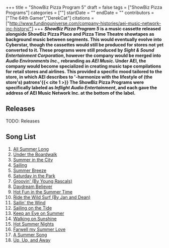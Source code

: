 +++
title = "ShowBiz Pizza Program 5"
draft = false
tags = ["ShowBiz Pizza Programs"]
categories = [""]
startDate = ""
endDate = ""
contributors = ["The 64th Gamer","DerekCat"]
citations = ["http://www.fundinguniverse.com/company-histories/aei-music-network-inc-history/"]
+++
***ShowBiz Pizza Program 5* is a music cassette released alongside ShowBiz Pizza Place and Pizza Time Theatre showtapes as background music between segments. This would eventually evolve into Cyberstar, though the cassettes would still be produced for stores not yet converted to it.
These programs were still produced by *Sight & Sound Entertainment Corporation*, however the company would be merged into *Audio Environments Inc.,* rebranding as *AEI Music*. Under AEI, the company would become specialized in creating music tape compilations for retail stores and airlines. This provided a specific mood tailored to the store, in which AEI describes to '-harmonize with the lifestyle of (the store's) patrons'{{< cite 1 >}} The ShowBiz Pizza Programs were specifically labeled as *Inflight Audio Entertainment*, and each gave the address of AEI Music Network Inc. at the bottom of the label.**

## Releases

TODO: Releases

## Song List

1.  [All Summer Long](https://en.wikipedia.org/wiki/All_Summer_Long_(album))
2.  [Under the Boardwalk](https://en.wikipedia.org/wiki/The_Drifters%27_Golden_Hits)
3.  [Summer in the City](https://en.wikipedia.org/wiki/Summer_in_the_City_(song))
4.  [Sailing](https://en.wikipedia.org/wiki/Sailing_(Christopher_Cross_song))
5.  [Summer Breeze](https://en.wikipedia.org/wiki/Summer_Breeze_(album))
6.  [Saturday in the Park](https://en.wikipedia.org/wiki/Saturday_in_the_Park_(song))
7.  [Groovin' (By Young Rascals)](https://en.wikipedia.org/wiki/Groovin%27)
8.  [Daydream Believer](https://en.wikipedia.org/wiki/Daydream_Believer)
9.  [Hot Fun in the Summer Time](https://en.wikipedia.org/wiki/Hot_Fun_in_the_Summertime)
10. [Ride the Wild Surf (By Jan and Dean)](https://en.wikipedia.org/wiki/Ride_the_Wild_Surf)
11. [Sailin' the Wind](https://en.wikipedia.org/wiki/Full_Sail_(Loggins_and_Messina_album))
12. [Sailing on the Tide](https://en.wikipedia.org/wiki/Voice_of_the_Heart)
13. [Keep an Eye on Summer](https://en.wikipedia.org/wiki/Shut_Down_Volume_2)
14. [Walking on Sunshine](https://en.wikipedia.org/wiki/Walking_on_Sunshine_(Katrina_and_the_Waves_song))
15. [Hot Summer Nights](https://en.wikipedia.org/wiki/Top_Gun_(soundtrack))
16. [Farwell my Summer Love](https://en.wikipedia.org/wiki/Farewell_My_Summer_Love)
17. [A Summer Song](https://en.wikipedia.org/wiki/A_Summer_Song)
18. [Up, Up, and Away](https://en.wikipedia.org/wiki/Up,_Up_and_Away_(song))
